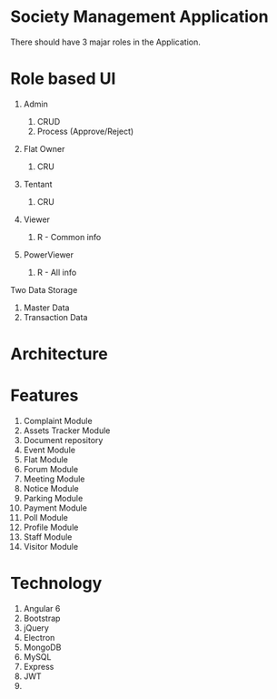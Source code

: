 # Society Management Application

There should have 3 majar roles in the Application.

# Role based UI
1. Admin
    1. CRUD
    2. Process (Approve/Reject)
2. Flat Owner
    1. CRU

3. Tentant
    1. CRU
4. Viewer
    1. R - Common info
5. PowerViewer
    1. R - All info


Two Data Storage
1. Master Data
2. Transaction Data

# Architecture


# Features
1. Complaint Module
2. Assets Tracker Module
3. Document repository 
4. Event Module
5. Flat Module
6. Forum Module
7. Meeting Module
8. Notice Module
9. Parking Module
10. Payment Module
11. Poll Module
12. Profile Module
13. Staff Module
14. Visitor Module

# Technology

1. Angular 6
2. Bootstrap
3. jQuery
4. Electron
5. MongoDB
6. MySQL
7. Express
8. JWT
9. 



